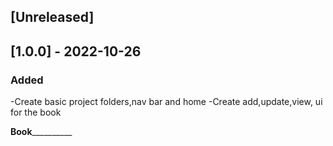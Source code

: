 
## [Unreleased]

## [1.0.0] - 2022-10-26
### Added


-Create basic project folders,nav bar and home
-Create add,update,view, ui for the book 


____________Book______________________
